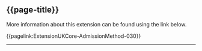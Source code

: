 ## {{page-title}}

More information about this extension can be found using the link below.

{{pagelink:ExtensionUKCore-AdmissionMethod-030}}


---
